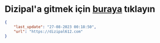 # Dizipal'a gitmek için [buraya](https://dizipal612.com) tıklayın
    
```json
{
    "last_update": "27-08-2023 00:18:50",
    "url": "https://dizipal612.com"
}
```